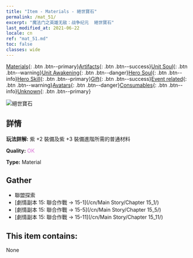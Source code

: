 ```yaml
---
title: "Item - Materials - 絕世寶石"
permalink: /mat_51/
excerpt: "魔法门之英雄无敌：战争纪元  絕世寶石"
last_modified_at: 2021-06-22
locale: cn
ref: "mat_51.md"
toc: false
classes: wide
---
```

 [Materials](/ItemsCN/){: .btn .btn--primary}[Artifacts](/ItemsCN/Artifacts/){: .btn .btn--success}[Unit Soul](/ItemsCN/UnitSoul/){: .btn .btn--warning}[Unit Awakening](/ItemsCN/UnitAwakening/){: .btn .btn--danger}[Hero Soul](/ItemsCN/HeroSoul/){: .btn .btn--info}[Hero Skill](/ItemsCN/HeroSkill/){: .btn .btn--primary}[Gift](/ItemsCN/Gift/){: .btn .btn--success}[Event related](/ItemsCN/Events/){: .btn .btn--warning}[Avatars](/ItemsCN/Avatars/){: .btn .btn--danger}[Consumables](/ItemsCN/Consumables/){: .btn .btn--info}[Unknown](/ItemsCN/Unknown/){: .btn .btn--primary}

 ![絕世寶石](/images/t/i_cailiao_baoshi2.png)

## 詳情
 **玩法詳解:** 紫 +2 裝備及紫 +3 裝備進階所需的普通材料

 **Quality:** <span style="color: #DA70D6">OK</span>

 **Type:** Material

## Gather

*    聯盟探索 
*    [劇情副本 15: 聯合作戰 -> 15-1](/cn/Main Story/Chapter 15_1/) 
*    [劇情副本 15: 聯合作戰 -> 15-5](/cn/Main Story/Chapter 15_5/) 
*    [劇情副本 15: 聯合作戰 -> 15-11](/cn/Main Story/Chapter 15_11/) 

## This item contains:

  None

